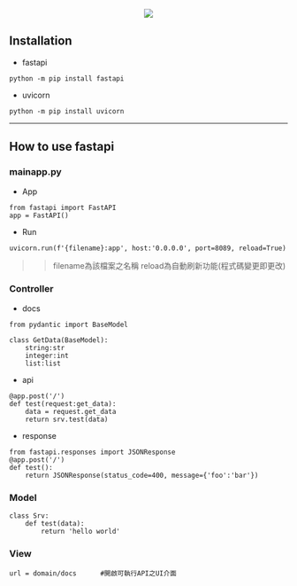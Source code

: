 <p align='center'>
    <img src='https://fastapi.tiangolo.com/img/logo-margin/logo-teal.png'/>
</p>

## Installation
- fastapi
```
python -m pip install fastapi
```
- uvicorn
```
python -m pip install uvicorn
```
--------------------------------------------------
## How to use fastapi
### mainapp.py
-  App
```
from fastapi import FastAPI
app = FastAPI()
```
- Run
```
uvicorn.run(f'{filename}:app', host:'0.0.0.0', port=8089, reload=True)
```
>> filename為該檔案之名稱   reload為自動刷新功能(程式碼變更即更改)  

### Controller
- docs
```
from pydantic import BaseModel

class GetData(BaseModel):
    string:str
    integer:int
    list:list
```
- api
```
@app.post('/')
def test(request:get_data):
    data = request.get_data
    return srv.test(data)
```
- response
```
from fastapi.responses import JSONResponse
@app.post('/')
def test():
    return JSONResponse(status_code=400, message={'foo':'bar'})
```
### Model
```
class Srv:
    def test(data):
        return 'hello world'
```
### View
```
url = domain/docs      #開啟可執行API之UI介面
```
